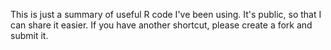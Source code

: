 This is just a summary of useful R code I've been using. It's public, so that I can share it easier. If you have another shortcut, please create a fork and submit it. 
